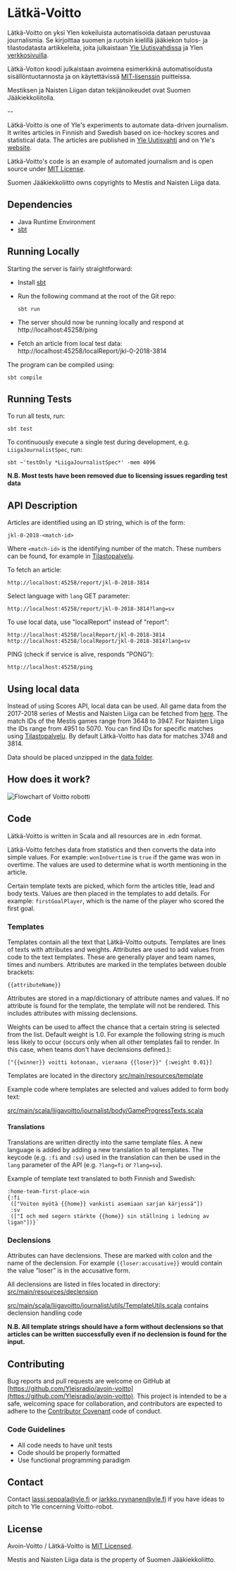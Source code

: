 # Lätkä-Voitto

Lätkä-Voitto on yksi Ylen kokeiluista automatisoida dataan perustuvaa journalismia. Se kirjoittaa suomen ja ruotsin kielillä jääkiekon tulos- ja tilastodatasta artikkeleita, joita julkaistaan [Yle Uutisvahdissa](https://yle.fi/uutisvahti/) ja Ylen [verkkosivuilla](http://haku.yle.fi/?q=voitto-robotti&sort=date).

Lätkä-Voiton koodi julkaistaan avoimena esimerkkinä automatisoidusta sisällöntuotannosta ja on käytettävissä [MIT-lisenssin](LICENSE) puitteissa.

Mestiksen ja Naisten Liigan datan tekijänoikeudet ovat Suomen Jääkiekkoliitolla.

--

Lätkä-Voitto is one of Yle's experiments to automate data-driven journalism. It writes articles in Finnish and Swedish based on ice-hockey scores and statistical data. The articles are published in [Yle Uutisvahti](https://yle.fi/uutisvahti/) and on Yle's [website](http://haku.yle.fi/?q=voitto-robotti&sort=date).

Lätkä-Voitto's code is an example of automated journalism and is open source under [MIT License](LICENSE).

Suomen Jääkiekkoliitto owns copyrights to Mestis and Naisten Liiga data.


## Dependencies

- Java Runtime Environment
- [sbt](https://www.scala-sbt.org/)

## Running Locally

Starting the server is fairly straightforward:

- Install [sbt](https://www.scala-sbt.org/)

- Run the following command at the root of the Git repo:

    `sbt run`
    
- The server should now be running locally and respond at http://localhost:45258/ping

- Fetch an article from local test data: http://localhost:45258/localReport/jkl-0-2018-3814

The program can be compiled using:

    sbt compile

## Running Tests

To run all tests, run:

    sbt test

To continuously execute a single test during development, e.g. `LiigaJournalistSpec`, run:

    sbt ~'testOnly *LiigaJournalistSpec*' -mem 4096

**N.B. Most tests have been removed due to licensing issues regarding test data**

## API Description

Articles are identified using an ID string, which is of the form:

    jkl-0-2018-<match-id>
    
Where `<match-id>` is the identifying number of the match. These numbers can be found, for example in [Tilastopalvelu](http://www.tilastopalvelu.fi/ih/beta/tilastointi/index.php/etsi#sarjat-ja-tilastot).

To fetch an article:

    http://localhost:45258/report/jkl-0-2018-3814

Select language with `lang` GET parameter:

    http://localhost:45258/report/jkl-0-2018-3814?lang=sv
    
To use local data, use "localReport" instead of "report":

    http://localhost:45258/localReport/jkl-0-2018-3814
    http://localhost:45258/localReport/jkl-0-2018-3814?lang=sv
    
PING (check if service is alive, responds ”PONG”):
    
    http://localhost:45258/ping

## Using local data

Instead of using Scores API, local data can be used. All game data from the 2017-2018 series of Mestis and Naisten Liiga can be fetched from [here](https://static.cdn.yle.fi/10m/voitto/data_v1.zip). The match IDs of the Mestis games range from 3648 to 3947. For Naisten Liiga the IDs range from 4951 to 5070. You can find IDs for specific matches using [Tilastopalvelu](http://www.tilastopalvelu.fi/ih/beta/tilastointi/index.php/etsi#sarjat-ja-tilastot). By default Lätkä-Voitto has data for matches 3748 and 3814.

Data should be placed unzipped in the [data folder](data/).

## How does it work?

![Flowchart of Voitto robotti](doc/Voitto-diagram.png?raw=true "Voitto flowchart")

## Code

Lätkä-Voitto is written in Scala and all resources are in .edn format. 

Lätkä-Voitto fetches data from statistics and then converts the data into simple values. For example: `wonInOvertime` is `true` if the game was won in overtime. The values are used to determine what is worth mentioning in the article. 

Certain template texts are picked, which form the articles title, lead and body texts. Values are then placed in the templates to add details. For example: `firstGoalPlayer`, which is the name of the player who scored the first goal. 

### Templates

Templates contain all the text that Lätkä-Voitto outputs. Templates are lines of texts with attributes and weights. Attributes are used to add values from code to the text templates. These are generally player and team names, times and numbers. Attributes are marked in the templates between double brackets:

`{{attributeName}}`

Attributes are stored in a map/dictionary of attribute names and values. If no attribute is found for the template, the template will not be rendered. This includes attributes with missing declensions.

Weights can be used to affect the chance that a certain string is selected from the list. Default weight is 1.0. For example the following string is much less likely to occur (occurs only when all other templates fail to render. In this case, when teams don't have declensions defined.):

`["{{winner}} voitti kotonaan, vieraana {{loser}}" {:weight 0.01}]`

Templates are located in the directory [src/main/resources/template](src/main/resources/template)

Example code where templates are selected and values added to form body text:  

[src/main/scala/liigavoitto/journalist/body/GameProgressTexts.scala](src/main/scala/liigavoitto/journalist/body/GameProgressTexts.scala)

#### Translations

Translations are written directly into the same template files. A new language is added by adding a new translation to all templates. The keycode (e.g. `:fi` and `:sv`) used in the translation can then be used in the `lang` parameter of the API (e.g. `?lang=fi` or `?lang=sv`). 

Example of template text translated to both Finnish and Swedish:

```edn
:home-team-first-place-win
{:fi
 (["Voiton myötä {{home}} vankisti asemiaan sarjan kärjessä"])
 :sv
 (["I och med segern stärkte {{home}} sin ställning i ledning av ligan"])}`
```

### Declensions

Attributes can have declensions. These are marked with colon and the name of the declension.
For example `{{loser:accusative}}` would contain the value ”loser” is in the accusative form. 

All declensions are listed in files located in directory: [src/main/resources/declension](src/main/resources/declension) 

[src/main/scala/liigavoitto/journalist/utils/TemplateUtils.scala](src/main/scala/liigavoitto/journalist/utils/TemplateUtils.scala) contains declension handling code

**N.B. All template strings should have a form without declensions so that articles can be written successfully even if no declension is found for the input.**

## Contributing

Bug reports and pull requests are welcome on GitHub at [https://github.com/Yleisradio/avoin-voitto](https://github.com/Yleisradio/avoin-voitto). This project is intended to be a safe, welcoming space for collaboration, and contributors are expected to adhere to the [Contributor Covenant](https://www.contributor-covenant.org/) code of conduct.

### Code Guidelines

- All code needs to have unit tests
- Code should be properly formatted
- Use functional programming paradigm

## Contact

Contact lassi.seppala@yle.fi or jarkko.ryynanen@yle.fi if you have ideas to pitch to Yle concerning Voitto-robot.

## License

Avoin-Voitto / Lätkä-Voitto is [MIT Licensed](LICENSE).

Mestis and Naisten Liiga data is the property of Suomen Jääkiekkoliitto.

